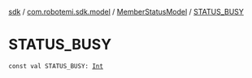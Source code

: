 [sdk](../../index.md) / [com.robotemi.sdk.model](../index.md) / [MemberStatusModel](index.md) / [STATUS_BUSY](./-s-t-a-t-u-s_-b-u-s-y.md)

# STATUS_BUSY

`const val STATUS_BUSY: `[`Int`](https://kotlinlang.org/api/latest/jvm/stdlib/kotlin/-int/index.html)